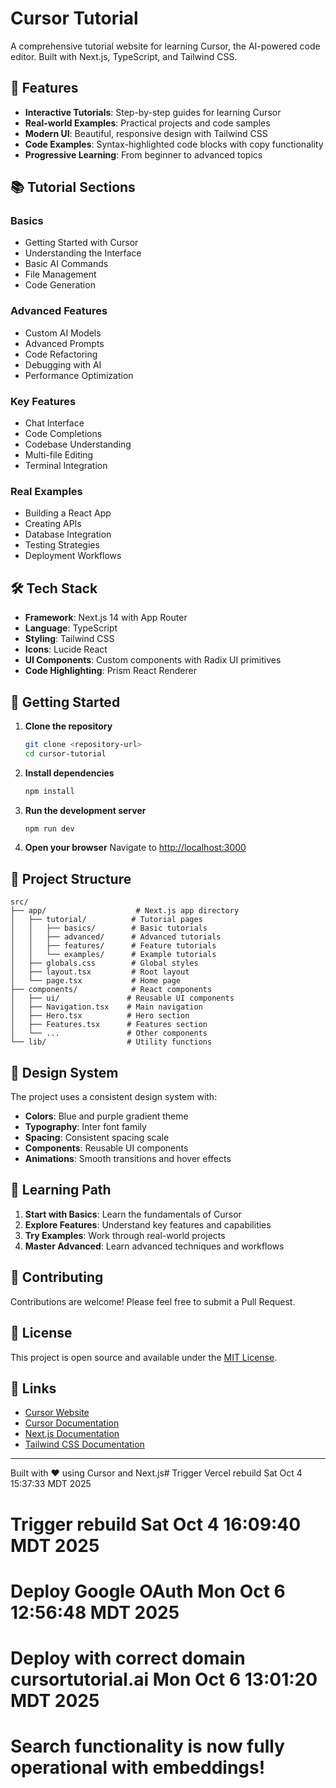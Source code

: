 # Cursor Tutorial

A comprehensive tutorial website for learning Cursor, the AI-powered code editor. Built with Next.js, TypeScript, and Tailwind CSS.

## 🚀 Features

- **Interactive Tutorials**: Step-by-step guides for learning Cursor
- **Real-world Examples**: Practical projects and code samples
- **Modern UI**: Beautiful, responsive design with Tailwind CSS
- **Code Examples**: Syntax-highlighted code blocks with copy functionality
- **Progressive Learning**: From beginner to advanced topics

## 📚 Tutorial Sections

### Basics
- Getting Started with Cursor
- Understanding the Interface
- Basic AI Commands
- File Management
- Code Generation

### Advanced Features
- Custom AI Models
- Advanced Prompts
- Code Refactoring
- Debugging with AI
- Performance Optimization

### Key Features
- Chat Interface
- Code Completions
- Codebase Understanding
- Multi-file Editing
- Terminal Integration

### Real Examples
- Building a React App
- Creating APIs
- Database Integration
- Testing Strategies
- Deployment Workflows

## 🛠️ Tech Stack

- **Framework**: Next.js 14 with App Router
- **Language**: TypeScript
- **Styling**: Tailwind CSS
- **Icons**: Lucide React
- **UI Components**: Custom components with Radix UI primitives
- **Code Highlighting**: Prism React Renderer

## 🚀 Getting Started

1. **Clone the repository**
   ```bash
   git clone <repository-url>
   cd cursor-tutorial
   ```

2. **Install dependencies**
   ```bash
   npm install
   ```

3. **Run the development server**
   ```bash
   npm run dev
   ```

4. **Open your browser**
   Navigate to [http://localhost:3000](http://localhost:3000)

## 📁 Project Structure

```
src/
├── app/                    # Next.js app directory
│   ├── tutorial/          # Tutorial pages
│   │   ├── basics/        # Basic tutorials
│   │   ├── advanced/      # Advanced tutorials
│   │   ├── features/      # Feature tutorials
│   │   └── examples/      # Example tutorials
│   ├── globals.css        # Global styles
│   ├── layout.tsx         # Root layout
│   └── page.tsx           # Home page
├── components/            # React components
│   ├── ui/               # Reusable UI components
│   ├── Navigation.tsx    # Main navigation
│   ├── Hero.tsx          # Hero section
│   ├── Features.tsx      # Features section
│   └── ...               # Other components
└── lib/                  # Utility functions
```

## 🎨 Design System

The project uses a consistent design system with:

- **Colors**: Blue and purple gradient theme
- **Typography**: Inter font family
- **Spacing**: Consistent spacing scale
- **Components**: Reusable UI components
- **Animations**: Smooth transitions and hover effects

## 📖 Learning Path

1. **Start with Basics**: Learn the fundamentals of Cursor
2. **Explore Features**: Understand key features and capabilities
3. **Try Examples**: Work through real-world projects
4. **Master Advanced**: Learn advanced techniques and workflows

## 🤝 Contributing

Contributions are welcome! Please feel free to submit a Pull Request.

## 📄 License

This project is open source and available under the [MIT License](LICENSE).

## 🔗 Links

- [Cursor Website](https://cursor.sh)
- [Cursor Documentation](https://docs.cursor.sh)
- [Next.js Documentation](https://nextjs.org/docs)
- [Tailwind CSS Documentation](https://tailwindcss.com/docs)

---

Built with ❤️ using Cursor and Next.js# Trigger Vercel rebuild Sat Oct  4 15:37:33 MDT 2025
# Trigger rebuild Sat Oct  4 16:09:40 MDT 2025
# Deploy Google OAuth Mon Oct  6 12:56:48 MDT 2025
# Deploy with correct domain cursortutorial.ai Mon Oct  6 13:01:20 MDT 2025
# Search functionality is now fully operational with embeddings!
